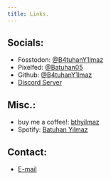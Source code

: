 ```yaml
---
title: Links.
---
```

## Socials:
- Fosstodon: [@B4tuhanY1lmaz](https://fosstodon.org/@B4tuhanY1lmaz)
- Pixelfed: [@Batuhan05](https://portfolio.pixelfed.social/Batuhan05)
- Github: [@B4tuhanY1lmaz](https://github.com/B4tuhanY1lmaz)
- [Discord Server](https://discord.gg/5p27ZdzQzF)

## Misc.:
- buy me a coffee!: [bthyilmaz](https://www.buymeacoffee.com/bthyilmaz)
- Spotify: [Batuhan Yılmaz](https://open.spotify.com/user/dy3zkvq2jztbjzqvm9njucijl?si=310592e8b91f4d23)

## Contact:
- [E-mail](mailto://batuhan@thebatuhansnetwork.xyz)
